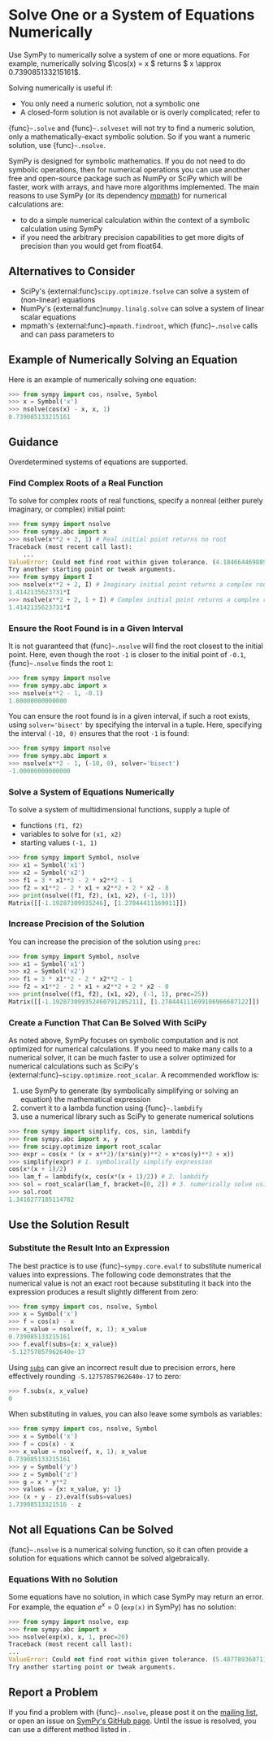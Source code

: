 # Solve One or a System of Equations Numerically

Use SymPy to numerically solve a system of one or more equations. For example,
numerically solving $\cos(x) = x $ returns $ x \approx 0.739085133215161$.

Solving numerically is useful if:
- You only need a numeric solution, not a symbolic one
- A closed-form solution is not available or is overly complicated; refer to
  [](solving-guidance.md#when-you-might-prefer-a-numeric-solution)  

{func}`~.solve` and {func}`~.solveset` will not try to find a numeric solution,
only a mathematically-exact symbolic solution. So if you want a numeric
solution, use {func}`~.nsolve`.

SymPy is designed for symbolic mathematics. If you do not need to do symbolic
operations, then for numerical operations you can use another free and
open-source package such as NumPy or SciPy which will be faster, work with
arrays, and have more algorithms implemented. The main reasons to use SymPy (or
its dependency [mpmath](https://mpmath.org/)) for numerical calculations are:
- to do a simple numerical calculation within the context of a symbolic
  calculation using SymPy
- if you need the arbitrary precision capabilities to get more digits of
  precision than you would get from float64.

## Alternatives to Consider

- SciPy's {external:func}`scipy.optimize.fsolve` can solve a system of
  (non-linear) equations
- NumPy's {external:func}`numpy.linalg.solve` can solve a system of linear
  scalar equations
- mpmath's {external:func}`~mpmath.findroot`, which {func}`~.nsolve` calls and
  can pass parameters to


## Example of Numerically Solving an Equation

Here is an example of numerically solving one equation:

```py
>>> from sympy import cos, nsolve, Symbol
>>> x = Symbol('x')
>>> nsolve(cos(x) - x, x, 1)
0.739085133215161
```

## Guidance

Overdetermined systems of equations are supported.

### Find Complex Roots of a Real Function

To solve for complex roots of real functions, specify a nonreal (either purely
imaginary, or complex) initial point:

```py
>>> from sympy import nsolve
>>> from sympy.abc import x
>>> nsolve(x**2 + 2, 1) # Real initial point returns no root
Traceback (most recent call last):
    ...
ValueError: Could not find root within given tolerance. (4.18466446988997098217 > 2.16840434497100886801e-19)
Try another starting point or tweak arguments.
>>> from sympy import I
>>> nsolve(x**2 + 2, I) # Imaginary initial point returns a complex root
1.4142135623731*I
>>> nsolve(x**2 + 2, 1 + I) # Complex initial point returns a complex root
1.4142135623731*I
```

### Ensure the Root Found is in a Given Interval

It is not guaranteed that {func}`~.nsolve` will find the root closest to the
initial point. Here, even though the root `-1` is closer to the initial point of
`-0.1`, {func}`~.nsolve` finds the root `1`:

```py
>>> from sympy import nsolve
>>> from sympy.abc import x
>>> nsolve(x**2 - 1, -0.1)
1.00000000000000
```

You can ensure the root found is in a given interval, if such a root exists,
using `solver='bisect'` by specifying the interval in a tuple. Here, specifying
the interval `(-10, 0)` ensures that the root `-1` is found:

```py
>>> from sympy import nsolve
>>> from sympy.abc import x
>>> nsolve(x**2 - 1, (-10, 0), solver='bisect')
-1.00000000000000
```

### Solve a System of Equations Numerically

To solve a system of multidimensional functions, supply a tuple of
- functions `(f1, f2)`
- variables to solve for `(x1, x2)`
- starting values `(-1, 1)`

```py
>>> from sympy import Symbol, nsolve
>>> x1 = Symbol('x1')
>>> x2 = Symbol('x2')
>>> f1 = 3 * x1**2 - 2 * x2**2 - 1
>>> f2 = x1**2 - 2 * x1 + x2**2 + 2 * x2 - 8
>>> print(nsolve((f1, f2), (x1, x2), (-1, 1)))
Matrix([[-1.19287309935246], [1.27844411169911]])
```

### Increase Precision of the Solution

You can increase the precision of the solution using `prec`:

```py
>>> from sympy import Symbol, nsolve
>>> x1 = Symbol('x1')
>>> x2 = Symbol('x2')
>>> f1 = 3 * x1**2 - 2 * x2**2 - 1
>>> f2 = x1**2 - 2 * x1 + x2**2 + 2 * x2 - 8
>>> print(nsolve((f1, f2), (x1, x2), (-1, 1), prec=25))
Matrix([[-1.192873099352460791205211], [1.278444111699106966687122]])
```

### Create a Function That Can Be Solved With SciPy

As noted above, SymPy focuses on symbolic computation and is not optimized for
numerical calculations. If you need to make many calls to a numerical solver, it
can be much faster to use a solver optimized for numerical calculations such as
SciPy's {external:func}`~scipy.optimize.root_scalar`. A recommended workflow is:
1. use SymPy to generate (by symbolically simplifying or solving an equation)
  the mathematical expression
2. convert it to a lambda function using {func}`~.lambdify`
3. use a numerical library such as SciPy to generate numerical solutions

```py
>>> from sympy import simplify, cos, sin, lambdify
>>> from sympy.abc import x, y
>>> from scipy.optimize import root_scalar
>>> expr = cos(x * (x + x**2)/(x*sin(y)**2 + x*cos(y)**2 + x))
>>> simplify(expr) # 1. symbolically simplify expression 
cos(x*(x + 1)/2)
>>> lam_f = lambdify(x, cos(x*(x + 1)/2)) # 2. lambdify
>>> sol = root_scalar(lam_f, bracket=[0, 2]) # 3. numerically solve using SciPy
>>> sol.root
1.3416277185114782
```

## Use the Solution Result

### Substitute the Result Into an Expression

The best practice is to use {func}`~sympy.core.evalf` to substitute numerical
values into expressions. The following code demonstrates that the numerical
value is not an exact root because substituting it back into the expression
produces a result slightly different from zero:

```py
>>> from sympy import cos, nsolve, Symbol
>>> x = Symbol('x')
>>> f = cos(x) - x
>>> x_value = nsolve(f, x, 1); x_value
0.739085133215161
>>> f.evalf(subs={x: x_value})
-5.12757857962640e-17
```

Using [`subs`](sympy.core.basic.Basic.subs) can give an incorrect result due to
precision errors, here effectively rounding `-5.12757857962640e-17` to zero:

```py
>>> f.subs(x, x_value)
0
```

When substituting in values, you can also leave some symbols as variables:

```py
>>> from sympy import cos, nsolve, Symbol
>>> x = Symbol('x')
>>> f = cos(x) - x
>>> x_value = nsolve(f, x, 1); x_value
0.739085133215161
>>> y = Symbol('y')
>>> z = Symbol('z')
>>> g = x * y**2
>>> values = {x: x_value, y: 1}
>>> (x + y - z).evalf(subs=values)
1.73908513321516 - z
```

## Not all Equations Can be Solved

{func}`~.nsolve` is a numerical solving function, so it can often provide a
solution for equations which cannot be solved algebraically.

### Equations With no Solution

Some equations have no solution, in which case SymPy may return an error. For
example, the equation $e^x = 0$ (`exp(x)` in SymPy) has no solution:

```py
>>> from sympy import nsolve, exp
>>> from sympy.abc import x
>>> nsolve(exp(x), x, 1, prec=20)
Traceback (most recent call last):
...
ValueError: Could not find root within given tolerance. (5.4877893607115270300540019e-18 > 1.6543612251060553497428174e-24)
Try another starting point or tweak arguments.
```

## Report a Problem

If you find a problem with {func}`~.nsolve`, please post it on the [mailing
list](https://groups.google.com/g/sympy), or open an issue on [SymPy's GitHub
page](https://github.com/sympy/sympy/issues). Until the issue is resolved, you
can use a different method listed in [](#alternatives-to-consider).
